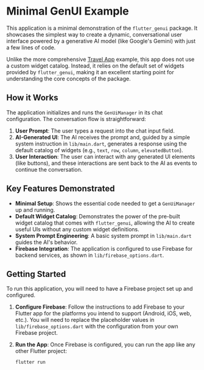 # Minimal GenUI Example

This application is a minimal demonstration of the `flutter_genui` package. It
showcases the simplest way to create a dynamic, conversational user interface
powered by a generative AI model (like Google's Gemini) with just a few lines
of code.

Unlike the more comprehensive [Travel App](../travel_app/README.md) example,
this app does not use a custom widget catalog. Instead, it relies on the default
set of widgets provided by `flutter_genui`, making it an excellent starting
point for understanding the core concepts of the package.

## How it Works

The application initializes and runs the `GenUiManager` in its chat
configuration. The conversation flow is straightforward:

1. **User Prompt**: The user types a request into the chat input field.
2. **AI-Generated UI**: The AI receives the prompt and, guided by a simple
   system instruction in `lib/main.dart`, generates a response using the
   default catalog of widgets (e.g., `text`, `row`, `column`,
   `elevatedButton`).
3. **User Interaction**: The user can interact with any generated UI elements
   (like buttons), and these interactions are sent back to the AI as events to
   continue the conversation.

## Key Features Demonstrated

- **Minimal Setup**: Shows the essential code needed to get a `GenUiManager` up
  and running.
- **Default Widget Catalog**: Demonstrates the power of the pre-built widget
  catalog that comes with `flutter_genui`, allowing the AI to create useful UIs
  without any custom widget definitions.
- **System Prompt Engineering**: A basic system prompt in `lib/main.dart` guides
  the AI's behavior.
- **Firebase Integration**: The application is configured to use Firebase for
  backend services, as shown in `lib/firebase_options.dart`.

## Getting Started

To run this application, you will need to have a Firebase project set up and
configured.

1. **Configure Firebase**: Follow the instructions to add Firebase to your
   Flutter app for the platforms you intend to support (Android, iOS, web,
   etc.). You will need to replace the placeholder values in
   `lib/firebase_options.dart` with the configuration from your own Firebase
   project.
2. **Run the App**: Once Firebase is configured, you can run the app like any
   other Flutter project:

   ```bash
   flutter run
   ```
